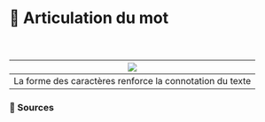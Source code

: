 # 📶 Articulation du mot

  
### &nbsp;

|![](links/Typo_Semiotic_01_intro_v2.gif) |
|:---:|
| La forme des caractères renforce la connotation du texte           |



### 📎 Sources

<!-- - **Prénom Nom**  
  *Titre*, 0000 -->

<!-- [^1]: Adrian Frutiger, *Type, Sign, Symbol*, 1980 -->

